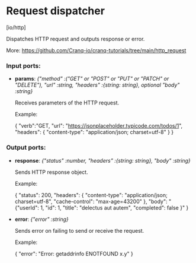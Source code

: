 # Request dispatcher

[io/http]

Dispatches HTTP request and outputs response or error.

More: https://github.com/Cranq-io/cranq-tutorials/tree/main/http_request

### Input ports:

* __params__: _{"method" :("GET" or "POST" or "PUT" or "PATCH" or "DELETE"), "url" :string, "headers" :{string: string}, optional "body" :string}_

    Receives parameters of the HTTP request.
    
    Example:
    
    {
      "verb":"GET,
      "url": "https://jsonplaceholder.typicode.com/todos/1",
      "headers": {
        "content-type": 
      "application/json; charset=utf-8"
      }
    }



### Output ports:

* __response__: _{"status" :number, "headers" :{string: string}, "body" :string}_

    Sends HTTP response object.
    
    Example:
    
    {
      "status": 200,
      "headers": {
        "content-type": "application/json; charset=utf-8",
        "cache-control": "max-age=43200"
      },
      "body": "{\"userId\": 1, \"id\": 1, \"title\": \"delectus aut autem\",  \"completed\": false
    }"
    }



* __error__: _{"error" :string}_

    Sends error on failing to send or receive the request.
    
    Example:
    
    {
      "error": "Error: getaddrinfo ENOTFOUND x.y"
    } 



